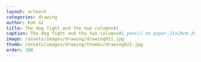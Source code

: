 ```yaml
---
layout: artwork
categories: drawing
author: Koh Gi
title: The dog fight and the two columns#1
caption: The dog fight and the two columns#1_pencil on paper_21x29cm_2015
image: /assets/images/drawing/drawing021.jpg
thumb: /assets/images/drawing/thumbs/drawing021.jpg
order: 108
---
```

